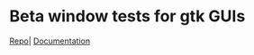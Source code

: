 # Beta window tests for gtk GUIs

[Repo](https://github.com/zzeroo/gtk-betas)| [Documentation](https://github.com/zzeroo/gtk-betas)
